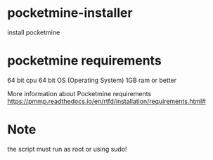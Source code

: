 # pocketmine-installer
install pocketmine

# pocketmine requirements

 64 bit cpu
 64 bit OS (Operating System)
 1GB ram or better

More information about Pocketmine requirements https://pmmp.readthedocs.io/en/rtfd/installation/requirements.html#

# Note

the script must run as root or using sudo!
